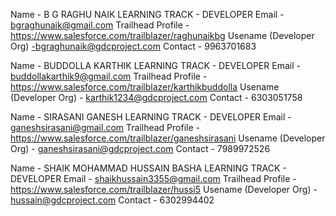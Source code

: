 Name - B G RAGHU NAIK
LEARNING TRACK - DEVELOPER
Email - bgraghunaik@gmail.com
Trailhead Profile - https://www.salesforce.com/trailblazer/raghunaikbg
Usename (Developer Org) -bgraghunaik@gdcproject.com
Contact - 9963701683

Name - BUDDOLLA KARTHIK 
LEARNING TRACK - DEVELOPER
Email - buddollakarthik9@gmail.com
Trailhead Profile -https://www.salesforce.com/trailblazer/karthikbuddolla 
Usename (Developer Org) - karthik1234@gdcproject.com
Contact - 6303051758

Name - SIRASANI GANESH 
LEARNING TRACK - DEVELOPER
Email - ganeshsirasani@gmail.com
Trailhead Profile - https://www.salesforce.com/trailblazer/ganeshsirasani
Usename (Developer Org) - ganeshsirasani@gdcproject.com
Contact - 7989972526

Name - SHAIK MOHAMMAD HUSSAIN BASHA 
LEARNING TRACK - DEVELOPER
Email - shaikhussain3355@gmail.com
Trailhead Profile - https://www.salesforce.com/trailblazer/hussi5
Usename (Developer Org) - hussain@gdcproject.com
Contact - 6302994402
